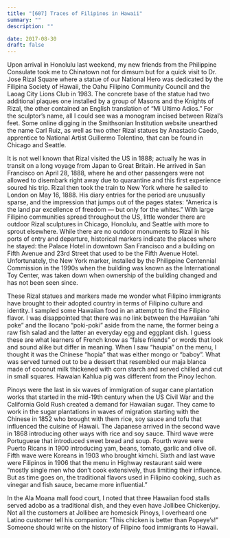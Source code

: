 ```yaml
---
title: "[607] Traces of Filipinos in Hawaii"
summary: ""
description: ""

date: 2017-08-30
draft: false
---
```


Upon arrival in Honolulu last weekend, my new friends from the Philippine Consulate took me to Chinatown not for dimsum but for a quick visit to Dr. Jose Rizal Square where a statue of our National Hero was dedicated by the Filipina Society of Hawaii, the Oahu Filipino Community Council and the Laoag City Lions Club in 1983. The concrete base of the statue had two additional plaques one installed by a group of Masons and the Knights of Rizal, the other contained an English translation of “Mi Ultimo Adios.” For the sculptor’s name, all I could see was a monogram incised between Rizal’s feet. Some online digging in the Smithsonian Institution website unearthed the name Carl Ruiz, as well as two other Rizal statues by Anastacio Caedo, apprentice to National Artist Guillermo Tolentino, that can be found in Chicago and Seattle.

It is not well known that Rizal visited the US in 1888; actually he was in transit on a long voyage from Japan to Great Britain. He arrived in San Francisco on April 28, 1888, where he and other passengers were not allowed to disembark right away due to quarantine and this first experience soured his trip. Rizal then took the train to New York where he sailed to London on May 16, 1888. His diary entries for the period are unusually sparse, and the impression that jumps out of the pages states: “America is the land par excellence of freedom — but only for the whites.” With large Filipino communities spread throughout the US, little wonder there are outdoor Rizal sculptures in Chicago, Honolulu, and Seattle with more to sprout elsewhere. While there are no outdoor monuments to Rizal in his ports of entry and departure, historical markers indicate the places where he stayed: the Palace Hotel in downtown San Francisco and a building on Fifth Avenue and 23rd Street that used to be the Fifth Avenue Hotel. Unfortunately, the New York marker, installed by the Philippine Centennial Commission in the 1990s when the building was known as the International Toy Center, was taken down when ownership of the building changed and has not been seen since.

These Rizal statues and markers made me wonder what Filipino immigrants have brought to their adopted country in terms of Filipino culture and identity. I sampled some Hawaiian food in an attempt to find the Filipino flavor. I was disappointed that there was no link between the Hawaiian “ahi poke” and the Ilocano “poki-poki” aside from the name, the former being a raw fish salad and the latter an everyday egg and eggplant dish. I guess these are what learners of French know as “false friends” or words that look and sound alike but differ in meaning. When I saw “haupia” on the menu, I thought it was the Chinese “hopia” that was either mongo or “baboy”. What was served turned out to be a dessert that resembled our maja blanca made of coconut milk thickened with corn starch and served chilled and cut in small squares. Hawaian Kahlua pig was different from the Pinoy lechon.

Pinoys were the last in six waves of immigration of sugar cane plantation works that started in the mid-19th century when the US Civil War and the California Gold Rush created a demand for Hawaiian sugar. They came to work in the sugar plantations in waves of migration starting with the Chinese in 1852 who brought with them rice, soy sauce and tofu that influenced the cuisine of Hawaii. The Japanese arrived in the second wave in 1868 introducing other ways with rice and soy sauce. Third wave were Portuguese that introduced sweet bread and soup. Fourth wave were Puerto Ricans in 1900 introducing yam, beans, tomato, garlic and olive oil. Fifth wave were Koreans in 1903 who brought kimchi. Sixth and last wave were Filipinos in 1906 that the menu in Highway restaurant said were “mostly single men who don’t cook extensively, thus limiting their influence. But as time goes on, the traditional flavors used in Filipino cooking, such as vinegar and fish sauce, became more influential.”

In the Ala Moana mall food court, I noted that three Hawaiian food stalls served adobo as a traditional dish, and they even have Jollibee Chickenjoy. Not all the customers at Jollibee are homesick Pinoys, I overheard one Latino customer tell his companion: “This chicken is better than Popeye’s!” Someone should write on the history of Filipino food immigrants to Hawaii.
